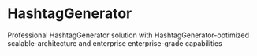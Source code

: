 # HashtagGenerator
Professional HashtagGenerator solution with HashtagGenerator-optimized scalable-architecture and enterprise enterprise-grade capabilities
